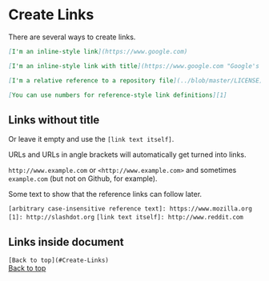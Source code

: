 # Create Links

There are several ways to create links.

```markdown
[I'm an inline-style link](https://www.google.com)

[I'm an inline-style link with title](https://www.google.com "Google's Homepage")

[I'm a relative reference to a repository file](../blob/master/LICENSE)

[You can use numbers for reference-style link definitions][1]
```

## Links without title

Or leave it empty and use the `[link text itself]`.

URLs and URLs in angle brackets will automatically get turned into links.

`http://www.example.com` or `<http://www.example.com>` and sometimes
`example.com` (but not on Github, for example).

Some text to show that the reference links can follow later.

`[arbitrary case-insensitive reference text]: https://www.mozilla.org`
`[1]: http://slashdot.org`
`[link text itself]: http://www.reddit.com`

## Links inside document

`[Back to top](#Create-Links)`<br>
[Back to top](#Create-Links)